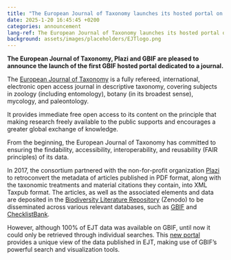 ```yaml
---
title: "The European Journal of Taxonomy launches its hosted portal on GBIF"
date: 2025-1-20 16:45:45 +0200
categories: announcement
lang-ref: The European Journal of Taxonomy launches its hosted portal on GBIF
background: assets/images/placeholders/EJTlogo.png
---
```

**The European Journal of Taxonomy, Plazi and GBIF are pleased to announce the launch of the first GBIF hosted portal dedicated to a journal.**

The [European Journal of Taxonomy](https://europeanjournaloftaxonomy.eu) is a fully refereed, international, electronic open access journal in descriptive taxonomy, covering subjects in zoology (including entomology), botany (in its broadest sense), mycology, and paleontology.

It provides immediate free open access to its content on the principle that making research freely available to the public supports and encourages a greater global exchange of knowledge.

From the beginning, the European Journal of Taxonomy has committed to ensuring the findability, accessibility, interoperability, and reusability (FAIR principles) of its data.

In 2017, the consortium partnered with the non-for-profit organization [Plazi](https://plazi.org/) to retroconvert the metadata of articles published in PDF format, along with the taxonomic treatments and material citations they contain, into XML Taxpub format. The articles, as well as the associated elements and data are deposited in the [Biodiversity Literature Repository](https://zenodo.org/communities/biosyslit) (Zenodo) to be disseminated across various relevant databases, such as [GBIF](https://www.gbif.org/) and [ChecklistBank](https://www.checklistbank.org/).

However, although 100% of EJT data was available on GBIF, until now it could only be retrieved through individual searches. This [new portal](https://data.europeanjournaloftaxonomy.eu) provides a unique view of the data published in EJT, making use of GBIF’s powerful search and visualization tools.
